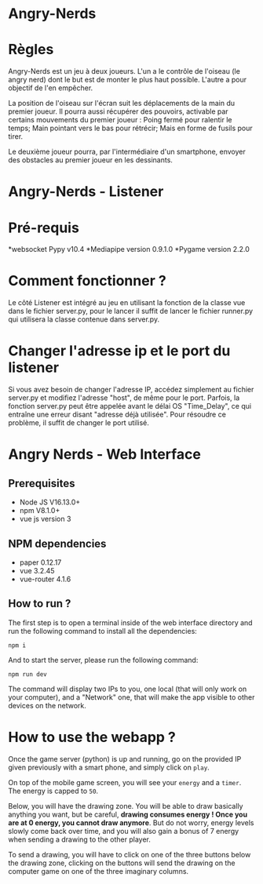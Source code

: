 # Angry-Nerds

# Règles
Angry-Nerds est un jeu à deux joueurs. L'un a le contrôle de l'oiseau (le angry nerd) dont le but est de monter le plus haut possible. L'autre a pour objectif de l'en empêcher.

La position de l'oiseau sur l'écran suit les déplacements de la main du premier joueur. Il pourra aussi récupérer des pouvoirs, activable par certains mouvements du premier joueur : Poing fermé pour ralentir le temps; Main pointant vers le bas pour rétrécir; Mais en forme de fusils pour tirer.

Le deuxième joueur pourra, par l'intermédiaire d'un smartphone, envoyer des obstacles au premier joueur en les dessinants.



# Angry-Nerds - Listener

# Pré-requis

*websocket Pypy v10.4 
*Mediapipe version 0.9.1.0
*Pygame version 2.2.0

# Comment fonctionner ?
Le côté Listener est intégré au jeu en utilisant la fonction de la classe vue dans le fichier server.py, pour le lancer il suffit de lancer le fichier runner.py qui utilisera la classe contenue dans server.py.

# Changer l'adresse ip et le port du listener

Si vous avez besoin de changer l'adresse IP, accédez simplement au fichier server.py et modifiez l'adresse "host", de même pour le port. Parfois, la fonction server.py peut être appelée avant le délai OS "Time_Delay", ce qui entraîne une erreur disant "adresse déjà utilisée". Pour résoudre ce problème, il suffit de changer le port utilisé.

# Angry Nerds - Web Interface

## Prerequisites

* Node JS V16.13.0+
* npm V8.1.0+
* vue js version 3
  
## NPM dependencies
* paper 0.12.17
* vue 3.2.45
* vue-router 4.1.6

## How to run ?

The first step is to open a terminal inside of the web interface directory and run the following command to install all the dependencies:
```
npm i
```
And to start the server, please run the following command:
```
npm run dev
```

The command will display two IPs to you, one local (that will only work on your computer), and a "Network" one, that will make the app visible to other devices on the network.

# How to use the webapp ?

Once the game server (python) is up and running, go on the provided IP given previously with a smart phone, and simply click on `play`.

On top of the mobile game screen, you will see your `energy` and a `timer`. The energy is capped to `50`.

Below, you will have the drawing zone. You will be able to draw basically anything you want, but be careful, **drawing consumes energy ! Once you are at 0 energy, you cannot draw anymore**. But do not worry, energy levels slowly come back over time, and you will also gain a bonus of 7 energy when sending a drawing to the other player.

To send a drawing, you will have to click on one of the three buttons below the drawing zone, clicking on the buttons will send the drawing on the computer game on one of the three imaginary columns.
